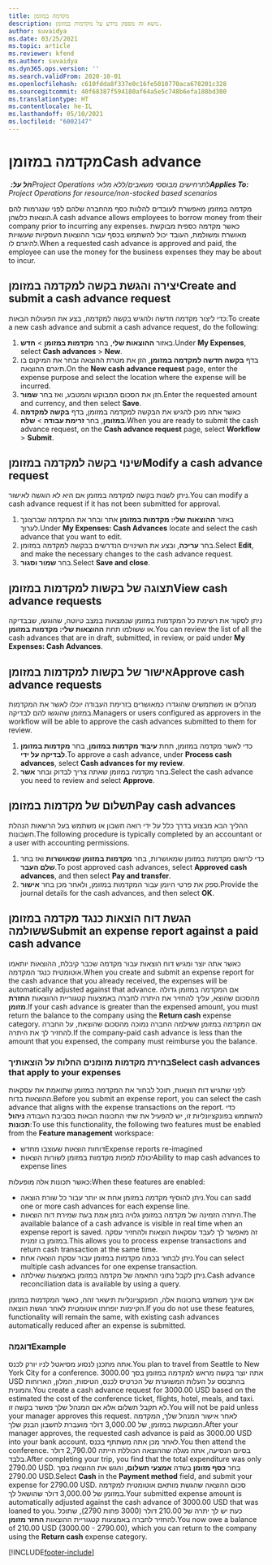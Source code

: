 ```yaml
---
title: מקדמה במזומן
description: נושא זה מספק מידע על מקדמות במזומן.
author: suvaidya
ms.date: 03/25/2021
ms.topic: article
ms.reviewer: kfend
ms.author: suvaidya
ms.dyn365.ops.version: ''
ms.search.validFrom: 2020-10-01
ms.openlocfilehash: c610fdda8f337e0c16fe5010770aca678201c328
ms.sourcegitcommit: 40f68387f594180af64a5e5c748b6efa188bd300
ms.translationtype: HT
ms.contentlocale: he-IL
ms.lasthandoff: 05/10/2021
ms.locfileid: "6002147"
---
```

# <a name="cash-advance"></a><span data-ttu-id="c9b1d-103">מקדמה במזומן</span><span class="sxs-lookup"><span data-stu-id="c9b1d-103">Cash advance</span></span>

<span data-ttu-id="c9b1d-104">_**חל על:** ‏Project Operations לתרחישים מבוססי משאבים/ללא מלאי_</span><span class="sxs-lookup"><span data-stu-id="c9b1d-104">_**Applies To:** Project Operations for resource/non-stocked based scenarios_</span></span>

<span data-ttu-id="c9b1d-105">מקדמה במזומן מאפשרת לעובדים להלוות כסף מהחברה שלהם לפני שנגרמות להם הוצאות כלשהן.</span><span class="sxs-lookup"><span data-stu-id="c9b1d-105">A cash advance allows employees to borrow money from their company prior to incurring any expenses.</span></span> <span data-ttu-id="c9b1d-106">כאשר מקדמה כספית מבוקשת מאושרת ומשולמת, העובד יכול להשתמש בכסף עבור ההוצאות העסקיות שעשויות להיגרם לו.</span><span class="sxs-lookup"><span data-stu-id="c9b1d-106">When a requested cash advance is approved and paid, the employee can use the money for the business expenses they may be about to incur.</span></span> 

## <a name="create-and-submit-a-cash-advance-request"></a><span data-ttu-id="c9b1d-107">יצירה והגשת בקשה למקדמה במזומן</span><span class="sxs-lookup"><span data-stu-id="c9b1d-107">Create and submit a cash advance request</span></span>
<span data-ttu-id="c9b1d-108">כדי ליצור מקדמה חדשה ולהגיש בקשה למקדמה, בצע את הפעולות הבאות:</span><span class="sxs-lookup"><span data-stu-id="c9b1d-108">To create a new cash advance and submit a cash advance request, do the following:</span></span> 

1. <span data-ttu-id="c9b1d-109">באזור **ההוצאות שלי**, בחר **מקדמות במזומן** > **חדש**.</span><span class="sxs-lookup"><span data-stu-id="c9b1d-109">Under **My Expenses**, select **Cash advances** > **New**.</span></span> 
2. <span data-ttu-id="c9b1d-110">בדף **בקשה חדשה למקדמה במזומן**, הזן את מטרת ההוצאה ובחר את המיקום בו תיגרם ההוצאה.</span><span class="sxs-lookup"><span data-stu-id="c9b1d-110">On the **New cash advance request** page, enter the expense purpose and select the location where the expense will be incurred.</span></span>
3. <span data-ttu-id="c9b1d-111">הזן את הסכום המבוקש והמטבע, ואז בחר **שמור**.</span><span class="sxs-lookup"><span data-stu-id="c9b1d-111">Enter the requested amount and currency, and then select **Save**.</span></span> 
4. <span data-ttu-id="c9b1d-112">כאשר אתה מוכן להגיש את הבקשה למקדמה במזומן, בדף **בקשה למקדמה במזומן**, בחר **זרימת עבודה** > **שלח**.</span><span class="sxs-lookup"><span data-stu-id="c9b1d-112">When you are ready to submit the cash advance request, on the **Cash advance request** page, select **Workflow** > **Submit**.</span></span>

## <a name="modify-a-cash-advance-request"></a><span data-ttu-id="c9b1d-113">שינוי בקשה למקדמה במזומן</span><span class="sxs-lookup"><span data-stu-id="c9b1d-113">Modify a cash advance request</span></span>

<span data-ttu-id="c9b1d-114">ניתן לשנות בקשה למקדמה במזומן אם היא לא הוגשה לאישור.</span><span class="sxs-lookup"><span data-stu-id="c9b1d-114">You can modify a cash advance request if it has not been submitted for approval.</span></span>

1. <span data-ttu-id="c9b1d-115">באזור **ההוצאות שלי: מקדמות במזומן** אתר ובחר את המקדמה שברצונך לערוך.</span><span class="sxs-lookup"><span data-stu-id="c9b1d-115">Under **My Expenses: Cash Advances** locate and select the cash advance that you want to edit.</span></span>
2. <span data-ttu-id="c9b1d-116">בחר **עריכה**, ובצע את השינויים הנדרשים בבקשה למקדמה במזומן.</span><span class="sxs-lookup"><span data-stu-id="c9b1d-116">Select **Edit**, and make the necessary changes to the cash advance request.</span></span> 
3. <span data-ttu-id="c9b1d-117">בחר **שמור וסגור**.</span><span class="sxs-lookup"><span data-stu-id="c9b1d-117">Select **Save and close**.</span></span>


## <a name="view-cash-advance-requests"></a><span data-ttu-id="c9b1d-118">תצוגה של בקשות למקדמות במזומן</span><span class="sxs-lookup"><span data-stu-id="c9b1d-118">View cash advance requests</span></span>
<span data-ttu-id="c9b1d-119">ניתן לסקור את רשימת כל המקדמות במזומן שנמצאות במצב טיוטה, שהוגשו, שבבדיקה או ששולמו תחת **ההוצאות שלי: מקדמות במזומן**.</span><span class="sxs-lookup"><span data-stu-id="c9b1d-119">You can review the list of all the cash advances that are in draft, submitted, in review, or paid under **My Expenses: Cash Advances**.</span></span> 

## <a name="approve-cash-advance-requests"></a><span data-ttu-id="c9b1d-120">אישור של בקשות למקדמות במזומן</span><span class="sxs-lookup"><span data-stu-id="c9b1d-120">Approve cash advance requests</span></span>

<span data-ttu-id="c9b1d-121">מנהלים או משתמשים שהוגדרו כמאושרים בזרימת העבודה יוכלו לאשר את המקדמות במזומן שהוגשו להם לבדיקה.</span><span class="sxs-lookup"><span data-stu-id="c9b1d-121">Managers or users configured as approvers in the workflow will be able to approve the cash advances submitted to them for review.</span></span> 

1. <span data-ttu-id="c9b1d-122">כדי לאשר מקדמה במזומן, תחת **עיבוד מקדמות במזומן**, בחר **מקדמות במזומן לבדיקה על ידי**.</span><span class="sxs-lookup"><span data-stu-id="c9b1d-122">To approve a cash advance, under **Process cash advances**, select **Cash advances for my review**.</span></span>
2. <span data-ttu-id="c9b1d-123">בחר מקדמה במזומן שאתה צריך לבדוק ובחר **אשר**.</span><span class="sxs-lookup"><span data-stu-id="c9b1d-123">Select the cash advance you need to review and select **Approve**.</span></span>  

## <a name="pay-cash-advances"></a><span data-ttu-id="c9b1d-124">תשלום של מקדמות במזומן</span><span class="sxs-lookup"><span data-stu-id="c9b1d-124">Pay cash advances</span></span> 
<span data-ttu-id="c9b1d-125">ההליך הבא מבצוע בדרך כלל על ידי רואה חשבון או משתמש בעל הרשאות הנהלת חשבונות.</span><span class="sxs-lookup"><span data-stu-id="c9b1d-125">The following procedure is typically completed by an accountant or a user with accounting permissions.</span></span>

1. <span data-ttu-id="c9b1d-126">כדי לרשום מקדמות במזומן שמאושרות, בחר **מקדמות במזומן שמאושרות** ואז בחר **שלם העבר**.</span><span class="sxs-lookup"><span data-stu-id="c9b1d-126">To post approved cash advances, select **Approved cash advances**, and then select **Pay and transfer**.</span></span>  
2. <span data-ttu-id="c9b1d-127">ספק את פרטי היומן עבור המקדמות במזומן, ולאחר מכן בחר **אישור**.</span><span class="sxs-lookup"><span data-stu-id="c9b1d-127">Provide the journal details for the cash advances, and then select **OK**.</span></span> 

## <a name="submit-an-expense-report-against-a-paid-cash-advance"></a><span data-ttu-id="c9b1d-128">הגשת דוח הוצאות כנגד מקדמה במזומן ששולמה</span><span class="sxs-lookup"><span data-stu-id="c9b1d-128">Submit an expense report against a paid cash advance</span></span> 

<span data-ttu-id="c9b1d-129">כאשר אתה יוצר ומגיש דוח הוצאות עבור מקדמה שכבר קיבלת, ההוצאות יותאמו אוטומטית כנגד המקדמה.</span><span class="sxs-lookup"><span data-stu-id="c9b1d-129">When you create and submit an expense report for the cash advance that you already received, the expenses will be automatically adjusted against that advance.</span></span> <span data-ttu-id="c9b1d-130">אם המקדמה במזומן גדולה מהסכום שהוצא, עליך להחזיר את היתרה לחברה באמצעות קטגוריית ההוצאות **החזרת מזומן**.</span><span class="sxs-lookup"><span data-stu-id="c9b1d-130">If your cash advance is greater than the expensed amount, you must return the balance to the company using the **Return cash** expense category.</span></span> <span data-ttu-id="c9b1d-131">אם המקדמה במזומן ששילמה החברה נמוכה מהסכום שהוצאת, על החברה להחזיר לך את היתרה.</span><span class="sxs-lookup"><span data-stu-id="c9b1d-131">If the company-paid cash advance is less than the amount that you expensed, the company must reimburse you the balance.</span></span> 

### <a name="select-cash-advances-that-apply-to-your-expenses"></a><span data-ttu-id="c9b1d-132">בחירת מקדמות מזומנים החלות על הוצאותיך</span><span class="sxs-lookup"><span data-stu-id="c9b1d-132">Select cash advances that apply to your expenses</span></span>
<span data-ttu-id="c9b1d-133">לפני שתגיש דוח הוצאות, תוכל לבחור את המקדמה במזומן שתואמת את עסקאות ההוצאות בדוח.</span><span class="sxs-lookup"><span data-stu-id="c9b1d-133">Before you submit an expense report, you can select the cash advance that aligns with the expense transactions on the report.</span></span> <span data-ttu-id="c9b1d-134">כדי להשתמש בפונקציונליות זו, יש להפעיל את שתי התכונות הבאות בסביבת העבודה **ניהול תכונות**:</span><span class="sxs-lookup"><span data-stu-id="c9b1d-134">To use this functionality, the following two features must be enabled from the **Feature management** workspace:</span></span>

  - <span data-ttu-id="c9b1d-135">דוחות הוצאות שעוצבו מחדש</span><span class="sxs-lookup"><span data-stu-id="c9b1d-135">Expense reports re-imagined</span></span>
  - <span data-ttu-id="c9b1d-136">יכולת למפות מקדמות במזומן לשורות הוצאות</span><span class="sxs-lookup"><span data-stu-id="c9b1d-136">Ability to map cash advances to expense lines</span></span>
 
 <span data-ttu-id="c9b1d-137">כאשר תכונות אלה מופעלות:</span><span class="sxs-lookup"><span data-stu-id="c9b1d-137">When these features are enabled:</span></span>
 
  - <span data-ttu-id="c9b1d-138">ניתן להוסיף מקדמה במזומן אחת או יותר עבור כל שורת הוצאה.</span><span class="sxs-lookup"><span data-stu-id="c9b1d-138">You can sadd one or more cash advances for each expense line.</span></span>
  - <span data-ttu-id="c9b1d-139">היתרה הזמינה של מקדמה במזומן גלויה בזמן אמת בעת שמירת דוח הוצאות.</span><span class="sxs-lookup"><span data-stu-id="c9b1d-139">The available balance of a cash advance is visible in real time when an expense report is saved.</span></span> <span data-ttu-id="c9b1d-140">זה מאפשר לך לעבד עסקאות הוצאות ולהחזיר עסקה במזומן בו זמנית.</span><span class="sxs-lookup"><span data-stu-id="c9b1d-140">This allows you to process expense transactions and return cash transaction at the same time.</span></span>
  - <span data-ttu-id="c9b1d-141">ניתן לבחור בכמה מקדמות במזומן עבור עסקת הוצאה אחת.</span><span class="sxs-lookup"><span data-stu-id="c9b1d-141">You can select multiple cash advances for one expense transaction.</span></span>
  - <span data-ttu-id="c9b1d-142">ניתן לקבל נתוני התאמה של מקדמה במזומן באמצעות שאילתה.</span><span class="sxs-lookup"><span data-stu-id="c9b1d-142">Cash advance reconciliation data is available by using a query.</span></span> 
 
<span data-ttu-id="c9b1d-143">אם אינך משתמש בתכונות אלה, הפונקציונליות תישאר זהה, כאשר המקדמות במזומן הקיימות יופחתו אוטומטית לאחר הגשת הוצאה.</span><span class="sxs-lookup"><span data-stu-id="c9b1d-143">If you do not use these features, functionality will remain the same, with existing cash advances automatically reduced after an expense is submitted.</span></span>

### <a name="example"></a><span data-ttu-id="c9b1d-144">דוגמה</span><span class="sxs-lookup"><span data-stu-id="c9b1d-144">Example</span></span> 
<span data-ttu-id="c9b1d-145">אתה מתכנן לנסוע מסיאטל לניו יורק לכנס.</span><span class="sxs-lookup"><span data-stu-id="c9b1d-145">You plan to travel from Seattle to New York City for a conference.</span></span> <span data-ttu-id="c9b1d-146">אתה יוצר בקשה מראש למקדמה במזומן בסך 3000.00 USD בהתבסס על העלות המשוערת של הכרטיס לכנס, הטיסות, המלון, הארוחות והמונית.</span><span class="sxs-lookup"><span data-stu-id="c9b1d-146">You create a cash advance request for 3000.00 USD based on the estimated the cost of the conference ticket, flights, hotel, meals, and taxi.</span></span> <span data-ttu-id="c9b1d-147">לא תקבל תשלום אלא אם המנהל שלך מאשר בקשה זו.</span><span class="sxs-lookup"><span data-stu-id="c9b1d-147">You will not be paid unless your manager approves this request.</span></span> <span data-ttu-id="c9b1d-148">לאחר אישור המנהל שלך, המקדמה המבוקשת במזומן, של 3,000.00 דולר מועברת לחשבון הבנק שלך.</span><span class="sxs-lookup"><span data-stu-id="c9b1d-148">After your manager approves, the requested cash advance is paid as 3000.00 USD into your bank account.</span></span> <span data-ttu-id="c9b1d-149">לאחר מכן אתה משתתף בכנס.</span><span class="sxs-lookup"><span data-stu-id="c9b1d-149">You then attend the conference.</span></span> <span data-ttu-id="c9b1d-150">בסיום הנסיעה, אתה מגלה שההוצאה הכוללת הייתה 2,790.00 דולר בלבד.</span><span class="sxs-lookup"><span data-stu-id="c9b1d-150">After completing your trip, you find that the total expenditure was only 2790.00 USD.</span></span> <span data-ttu-id="c9b1d-151">בחר **כסף מזומן** בשדה **אמצעי תשלום**, והגש את ההוצאה בסך 2790.00 USD.</span><span class="sxs-lookup"><span data-stu-id="c9b1d-151">Select **Cash** in the **Payment method** field, and submit your expense for 2790.00 USD.</span></span> <span data-ttu-id="c9b1d-152">סכום ההוצאה שהגשת מותאם אוטומטית למקדמה במזומן של 3,000.00 דולר שהושאל לך.</span><span class="sxs-lookup"><span data-stu-id="c9b1d-152">Your submitted expense amount is automatically adjusted against the cash advance of 3000.00 USD that was loaned to you.</span></span> <span data-ttu-id="c9b1d-153">כעת יש לך יתרה של 210.00 דולר (3000 פחות 2790), שתוכל להחזיר לחברה באמצעות קטגוריית ההוצאות **החזר מזומן**.</span><span class="sxs-lookup"><span data-stu-id="c9b1d-153">You now owe a balance of 210.00 USD (3000.00 - 2790.00), which you can return to the company using the **Return cash** expense category.</span></span>



[!INCLUDE[footer-include](../includes/footer-banner.md)]
